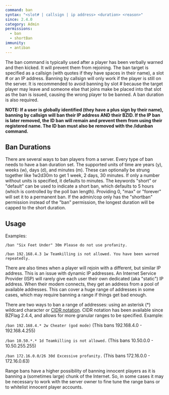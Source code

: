 ```yaml
---
command: ban
syntax: "<slot# | callsign | ip address> <duration> <reason>"
since: 2.4.0
category: Admin
permissions:
  - ban
  - shortBan
immunity:
  - antiban
---
```


The ban command is typically used after a player has been verbally warned and then kicked. It will prevent them from rejoining. The ban target is specified as a callsign (with quotes if they have spaces in their name), a slot # or an IP address. Banning by callsign will only work if the player is still on the server. It is recommended to avoid banning by slot # because the target player may leave and someone else that joins make be placed into that slot as the ban is issued, causing the wrong player to be banned. A ban duration is also required.

**NOTE: If a user is globally identified (they have a plus sign by their name), banning by callsign will ban their IP address AND their BZID. If the IP ban is later removed, the ID ban will remain and prevent them from using their registered name. The ID ban must also be removed with the /idunban command.**

## Ban Durations

There are several ways to ban players from a server. Every type of ban needs to have a ban duration set. The supported units of time are years (y), weeks (w), days (d), and minutes (m). These can optionally be strung together like 1w2d30m to get 1 week, 2 days, 30 minutes. If only a number without units is specified, it defaults to minutes. The keywords "short" or "default" can be used to indicate a short ban, which defaults to 5 hours (which is controlled by the poll ban length). Providing 0, "max" or "forever" will set it to a permanent ban. If the admin/cop only has the "shortban" permission instead of the "ban" permission, the longest duration will be capped to the short duration.

## Usage

Examples:

```
/ban "Six Feet Under" 30m Please do not use profanity.
```

```
/ban 192.168.4.3 1w Teamkilling is not allowed. You have been warned repeatedly.
```

There are also times when a player will rejoin with a different, but similar IP address. This is an issue with dynamic IP addresses. An Internet Service Provider (ISP) will rarely give each user their own dedicated (aka "static") IP address. When their modem connects, they get an address from a pool of available addresses. This can cover a huge range of addresses in some cases, which may require banning a range if things get bad enough.

There are two ways to ban a range of addresses: using an asterisk (\*) wildcard character or [CIDR notation](http://www.subnet-calculator.com/cidr.php). CIDR notation has been available since BZFlag 2.4.4, and allows for more granular ranges to be specified. Example:

`/ban 192.168.4.* 2w Cheater (god mode)` (This bans 192.168.4.0 - 192.168.4.255)

`/ban 10.50.*.* 1d Teamkilling is not allowed.` (This bans 10.50.0.0 - 10.50.255.255)

`/ban 172.16.0.0/26 30d Excessive profanity.` (This bans 172.16.0.0 - 172.16.0.63)

Range bans have a higher possibility of banning innocent players as it is banning a (sometimes large) chunk of the Internet. So, in some cases it may be necessary to work with the server owner to fine tune the range bans or to whitelist innocent player accounts.
